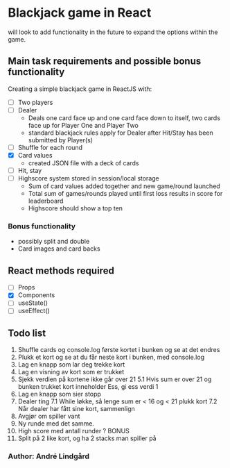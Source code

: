 # Blackjack game in React

will look to add functionality in the future to expand the options within the game.

## Main task requirements and possible bonus functionality

Creating a simple blackjack game in ReactJS with:

- [ ] Two players
- [ ] Dealer
  - Deals one card face up and one card face down to itself, two cards face up for Player One and Player Two
  - standard blackjack rules apply for Dealer after Hit/Stay has been submitted by Player(s)
- [ ] Shuffle for each round
- [x] Card values
  - created JSON file with a deck of cards
- [ ] Hit, stay
- [ ] Highscore system stored in session/local storage
  - Sum of card values added together and new game/round launched
  - Total sum of games/rounds played until first loss results in score for leaderboard
  - Highscore should show a top ten

### Bonus functionality

- possibly split and double
- Card images and card backs

## React methods required

- [ ] Props
- [x] Components
- [ ] useState()
- [ ] useEffect()

## Todo list

1. Shuffle cards og console.log første kortet i bunken og se at det endres
2. Plukk et kort og se at du får neste kort i bunken, med console.log
3. Lag en knapp som lar deg trekke kort
4. Lag en visning av kort som er trukket
5. Sjekk verdien på kortene ikke går over 21
   5.1 Hvis sum er over 21 og bunken trukket kort inneholder Ess, gi ess verdi 1
6. Lag en knapp som sier stopp
7. Dealer ting
   7.1 While løkke, så lenge sum er < 16 og < 21 plukk kort
   7.2 Når dealer har fått sine kort, sammenlign
8. Avgjør om spiller vant
9. Ny runde med det samme.
10. High score med antall runder ?
    BONUS
11. Split på 2 like kort, og ha 2 stacks man spiller på

### Author: André Lindgård
